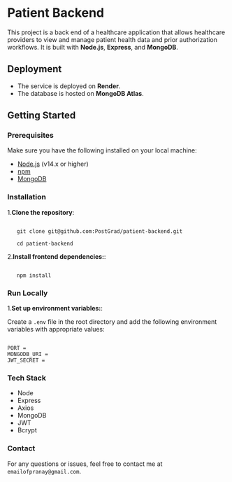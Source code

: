 # Patient Backend

This project is a back end of a healthcare application that allows healthcare providers to view and manage patient health data and prior authorization workflows. It is built with **Node.js**, **Express**, and **MongoDB**.

## Deployment

- The service is deployed on **Render**.
- The database is hosted on **MongoDB Atlas**.

## Getting Started

### Prerequisites

Make sure you have the following installed on your local machine:

- [Node.js](https://nodejs.org/) (v14.x or higher)
- [npm](https://www.npmjs.com/)
- [MongoDB](https://www.mongodb.com/)

### Installation

1.**Clone the repository**:

```

   git clone git@github.com:PostGrad/patient-backend.git

   cd patient-backend

```

2.**Install frontend dependencies:**:

```

   npm install

```

### Run Locally

1.**Set up environment variables:**:

   Create a `.env` file in the root directory and add the following environment variables with appropriate values:

```

PORT = 
MONGODB_URI = 
JWT_SECRET = 

```

### Tech Stack

- Node
- Express
- Axios
- MongoDB
- JWT
- Bcrypt

### Contact

For any questions or issues, feel free to contact me at `emailofpranay@gmail.com`.
